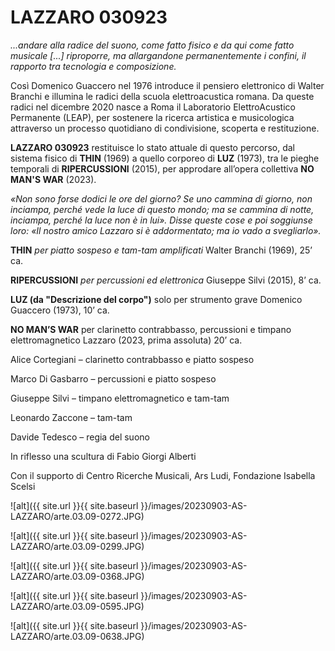# LAZZARO 030923

_...andare alla radice del suono, come fatto fisico e da qui come fatto musicale [...] riproporre, ma allargandone permanentemente i confini, il rapporto tra tecnologia e composizione._

Così Domenico Guaccero nel 1976 introduce il pensiero elettronico di Walter Branchi e illumina le radici della scuola elettroacustica romana. Da queste radici nel dicembre 2020 nasce a Roma il Laboratorio ElettroAcustico Permanente (LEAP), per sostenere la ricerca artistica e musicologica attraverso un processo quotidiano di condivisione, scoperta e restituzione.

**LAZZARO 030923** restituisce lo stato attuale di questo percorso, dal sistema fisico di **THIN** (1969) a quello corporeo di **LUZ** (1973), tra le pieghe temporali di **RIPERCUSSIONI** (2015), per approdare all’opera collettiva **NO MAN'S WAR** (2023).

_«Non sono forse dodici le ore del giorno? Se uno cammina di giorno, non inciampa, perché vede la luce di questo mondo; ma se cammina di notte, inciampa, perché la luce non è in lui». Disse queste cose e poi soggiunse loro: «Il nostro amico Lazzaro si è addormentato; ma io vado a svegliarlo»._

**THIN**
_per piatto sospeso e tam-tam amplificati_
Walter Branchi (1969), 25’ ca.

**RIPERCUSSIONI**
_per percussioni ed elettronica_
Giuseppe Silvi (2015), 8’ ca.

**LUZ (da "Descrizione del corpo")**
solo per strumento grave Domenico Guaccero (1973), 10’ ca.

**NO MAN’S WAR**
per clarinetto contrabbasso, percussioni e timpano elettromagnetico Lazzaro (2023, prima assoluta) 20’ ca.

Alice Cortegiani – clarinetto contrabbasso e piatto sospeso

Marco Di Gasbarro – percussioni e piatto sospeso

Giuseppe Silvi – timpano elettromagnetico e tam-tam

Leonardo Zaccone – tam-tam

Davide Tedesco – regia del suono

In riflesso una scultura di Fabio Giorgi Alberti

Con il supporto di Centro Ricerche Musicali, Ars Ludi, Fondazione Isabella Scelsi

![alt]({{ site.url }}{{ site.baseurl }}/images/20230903-AS-LAZZARO/arte.03.09-0272.JPG)

![alt]({{ site.url }}{{ site.baseurl }}/images/20230903-AS-LAZZARO/arte.03.09-0299.JPG)

![alt]({{ site.url }}{{ site.baseurl }}/images/20230903-AS-LAZZARO/arte.03.09-0368.JPG)

![alt]({{ site.url }}{{ site.baseurl }}/images/20230903-AS-LAZZARO/arte.03.09-0595.JPG)

![alt]({{ site.url }}{{ site.baseurl }}/images/20230903-AS-LAZZARO/arte.03.09-0638.JPG)
